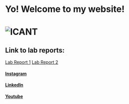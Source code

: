# **Yo!** Welcome to my website!
# ![ICANT](https://cdn.frankerfacez.com/emoticon/569240/4)

## Link to lab reports:
  [Lab Report 1](https://johnpaulonza.github.io/cse15l-lab-reports/lab-report-1-week-2)
  [Lab Report 2](https://johnpaulonza.github.io/cse15l-lab-reports/lab-report-1-week-4)

#### [Instagram](instagram.com/jahnpahl)
#### [LinkedIn](https://www.linkedin.com/in/johnpaulonza/)
#### [Youtube](https://www.youtube.com/channel/UCqKKCI1FJ8lMbUjSUDr9w9w)
